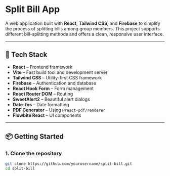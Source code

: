 # Split Bill App

A web application built with **React**, **Tailwind CSS**, and **Firebase** to simplify the process of splitting bills among group members. This project supports different bill-splitting methods and offers a clean, responsive user interface.

---

## 🚀 Tech Stack

- **React** – Frontend framework  
- **Vite** – Fast build tool and development server  
- **Tailwind CSS** – Utility-first CSS framework  
- **Firebase** – Authentication and database  
- **React Hook Form** – Form management  
- **React Router DOM** – Routing  
- **SweetAlert2** – Beautiful alert dialogs  
- **Date-fns** – Date formatting  
- **PDF Generator** – Using `@react-pdf/renderer`  
- **Flowbite React** – UI components

---

## 📦 Getting Started

### 1. Clone the repository

```bash
git clone https://github.com/yourusername/split-bill.git
cd split-bill
